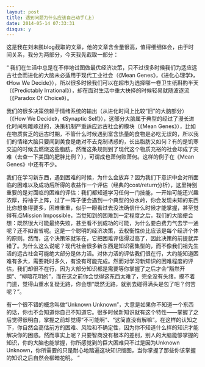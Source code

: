 ```yaml
---
layout: post
title: 遇到问题为什么应该自己动手(上)
date: 2014-05-14 07:33:31
disqus: y
---
```

这是我在刘未鹏blog截取的文章，他的文章含金量很高，值得细细体会，由于时间关系，我分为两部分，今天我先截取一部分：

“
我们在生活中总是在不停地试图做最优经济决策，只不过很多时候我们为适应远古社会而进化的大脑未必适用于现代工业社会（《Mean Genes》，《进化心理学》，《How We Decide》），所以很多时候我们可以在超市为选择哪一卷卫生纸斟酌半天（《Predictably Irrational》），却在面对生活中重大抉择的时候轻易就随波逐流（《Paradox Of Choice》）。

我们的很多决策依赖于情绪系统的输出（从进化时间上比较“旧”的大脑部分）（《How We Decide》，《Synaptic Self》），这部分大脑属于典型的经过了漫长进化时间所雕琢过的，决策机制严重适应远古社会的模块（《Mean Genes》），比如在物质贫乏的远古时期，不管什么时候遇到富含热量的食物是必吃无误的，所以我们的情绪大脑只要闻到美食是绝对不去克制诱惑的，长出脂肪又如何？有的是饥寒交迫的时候去燃烧这些脂肪。然而这条规则到了现代这个物质充裕的社会却成了灾难（去查一下美国的肥胖比例？），可谓成也萧何败萧何。这样的例子在《Mean Genes》中还有不少。

我们在学习新东西，遇到困难的时候，为什么会放弃？因为我们下意识中会对所面临的困难以及成功后所得的收益作一个评估（经典的cost/return分析），这里特别重要的是对面临的困难的评估：我们都知道学习任何一门技能，一开始可能还兴趣浓厚，捋袖子上阵，过了一阵子便会遇到一个典型的分水岭，你会发现未知的东西比你想象得要多，困难重重，似乎一眼看过去没法确信什么时候才能掌握，甚至觉得有点Mission Impossible，当觉知到的困难到一定程度之后，我们的大脑便会想：既然很大可能最终失败，甚至看不到成功的可能，为什么要白费力气去学一通呢？还不如省省呢。这是一个聪明的经济决策，去权衡性价比应该是每个经济个体的原则。然而，这个决策笨就笨在，它把困难评估得过高了，因此决策的前提就弄错了。为什么这么说呢？现代社会很多新东西是知识密集型的，而不像我们祖先生活的远古社会可能绝大部分是体力活。对体力活的评估我们很在行，大约能知道困难有多大，需要耗时多久，有没有可能完成。然而对学习新知识的困难程度的评估，我们却很不在行，因为大部分知识都是需要等你掌握了之后才会“豁然开朗”、“柳暗花明的”，而在这之前你会觉得这东西太难了，完全没有头绪，摸不着门道，觉得山重水复疑无路，你会想“既然无路，就别去碰得满头是包了吧？何苦呢？”。

有一个很不错的概念叫做“Unknown Unknown”，大意是如果你不知道一个东西的话，你也不会知道你自己不知道它。很多时候新知识就有这个特性——掌握了之后觉得很明白，掌握之前却觉得“不可能啊”、“这简直没有解嘛”。在这样的认知之下，你自然会高估前方的困难、风险和不确定性，因为你不知道什么样的知识才能解决你的困惑。然而事实上呢？只要智商没有根本的差别，别人的大脑能够掌握的知识，你的大脑也能掌握，你所感觉到的巨大困难只不过是因为Unknown Unknown，你所需要的只是耐心地踏遍这块知识版图，当你掌握了那些你该掌握的知识之后自然会柳暗花明。
”